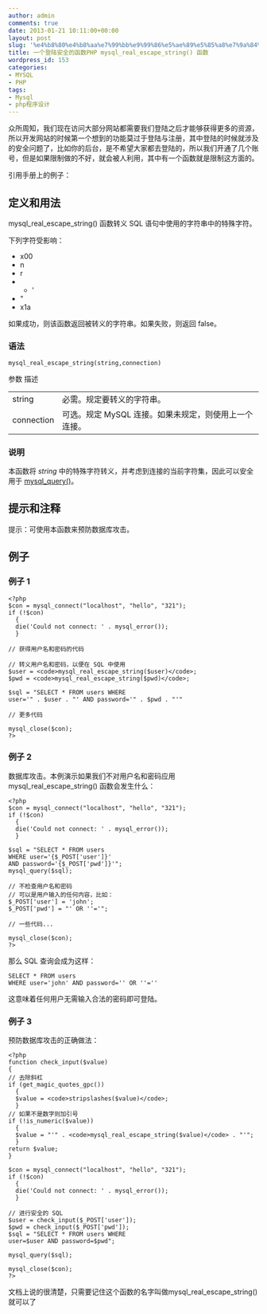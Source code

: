 ```yaml
---
author: admin
comments: true
date: 2013-01-21 10:11:00+00:00
layout: post
slug: '%e4%b8%80%e4%b8%aa%e7%99%bb%e9%99%86%e5%ae%89%e5%85%a8%e7%9a%84%e5%87%bd%e6%95%b0php-mysql_real_escape_string-%e5%87%bd%e6%95%b0'
title: 一个登陆安全的函数PHP mysql_real_escape_string() 函数
wordpress_id: 153
categories:
- MYSQL
- PHP
tags:
- Mysql
- php程序设计
---
```





众所周知，我们现在访问大部分网站都需要我们登陆之后才能够获得更多的资源，所以开发网站的时候第一个想到的功能莫过于登陆与注册，其中登陆的时候就涉及的安全问题了，比如你的后台，是不希望大家都去登陆的，所以我们开通了几个账号，但是如果限制做的不好，就会被人利用，其中有一个函数就是限制这方面的。




  






引用手册上的例子：










## 定义和用法




mysql_real_escape_string() 函数转义 SQL 语句中使用的字符串中的特殊字符。




下列字符受影响：






  * x00 
  * n 
  * r 
  *   * ' 
  * "
  * x1a 



如果成功，则该函数返回被转义的字符串。如果失败，则返回 false。




### 语法



    
    mysql_real_escape_string(string,connection)


<table class="dataintable " >
<tbody >
<tr >
参数
描述
</tr>
<tr >

<td >string
</td>

<td >必需。规定要转义的字符串。
</td>
</tr>
<tr >

<td >connection
</td>

<td >可选。规定 MySQL 连接。如果未规定，则使用上一个连接。
</td>
</tr>
</tbody>
</table>


### 说明




本函数将 _string_ 中的特殊字符转义，并考虑到连接的当前字符集，因此可以安全用于 [
mysql_query()](http://www.w3school.com.cn/php/func_mysql_query.asp)。










## 提示和注释




提示：可使用本函数来预防数据库攻击。










## 例子




### 例子 1



    
    <?php
    $con = mysql_connect("localhost", "hello", "321");
    if (!$con)
      {
      die('Could not connect: ' . mysql_error());
      }
    
    // 获得用户名和密码的代码
    
    // 转义用户名和密码，以便在 SQL 中使用
    $user = <code>mysql_real_escape_string($user)</code>;
    $pwd = <code>mysql_real_escape_string($pwd)</code>;
    
    $sql = "SELECT * FROM users WHERE
    user='" . $user . "' AND password='" . $pwd . "'"
    
    // 更多代码
    
    mysql_close($con);
    ?>




### 例子 2




数据库攻击。本例演示如果我们不对用户名和密码应用 mysql_real_escape_string() 函数会发生什么：



    
    <?php
    $con = mysql_connect("localhost", "hello", "321");
    if (!$con)
      {
      die('Could not connect: ' . mysql_error());
      }
    
    $sql = "SELECT * FROM users
    WHERE user='{$_POST['user']}'
    AND password='{$_POST['pwd']}'";
    mysql_query($sql);
    
    // 不检查用户名和密码
    // 可以是用户输入的任何内容，比如：
    $_POST['user'] = 'john';
    $_POST['pwd'] = "' OR ''='";
    
    // 一些代码...
    
    mysql_close($con);
    ?>




那么 SQL 查询会成为这样：



    
    SELECT * FROM users
    WHERE user='john' AND password='' OR ''=''




这意味着任何用户无需输入合法的密码即可登陆。




### 例子 3




预防数据库攻击的正确做法：



    
    <?php
    function check_input($value)
    {
    // 去除斜杠
    if (get_magic_quotes_gpc())
      {
      $value = <code>stripslashes($value)</code>;
      }
    // 如果不是数字则加引号
    if (!is_numeric($value))
      {
      $value = "'" . <code>mysql_real_escape_string($value)</code> . "'";
      }
    return $value;
    }
    
    $con = mysql_connect("localhost", "hello", "321");
    if (!$con)
      {
      die('Could not connect: ' . mysql_error());
      }
    
    // 进行安全的 SQL
    $user = check_input($_POST['user']);
    $pwd = check_input($_POST['pwd']);
    $sql = "SELECT * FROM users WHERE
    user=$user AND password=$pwd";
    
    mysql_query($sql);
    
    mysql_close($con);
    ?>





文档上说的很清楚，只需要记住这个函数的名字叫做mysql_real_escape_string()就可以了




